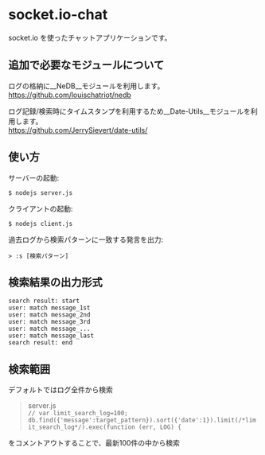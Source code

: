 # socket.io-chat

socket.io を使ったチャットアプリケーションです。

## 追加で必要なモジュールについて

ログの格納に__NeDB__モジュールを利用します。  
https://github.com/louischatriot/nedb  

ログ記録/検索時にタイムスタンプを利用するため__Date-Utils__モジュールを利用します。  
https://github.com/JerrySievert/date-utils/  

## 使い方

サーバーの起動:
```
$ nodejs server.js
```

クライアントの起動:
```
$ nodejs client.js
```

過去ログから検索パターンに一致する発言を出力:
```
> :s [検索パターン]
```

## 検索結果の出力形式
```
search result: start
user: match message_1st
user: match message_2nd
user: match message_3rd
user: match message_... 
user: match message_last
search result: end 
```

## 検索範囲

デフォルトではログ全件から検索  
> server.js  
> `// var limit_search_log=100;`  
> `db.find({'message':target_pattern}).sort({'date':1}).limit(/*limit_search_log*/).exec(function (err, LOG) {`   

をコメントアウトすることで、最新100件の中から検索  

